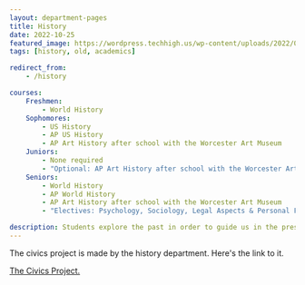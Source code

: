 ```yaml
---
layout: department-pages
title: History
date: 2022-10-25
featured_image: https://wordpress.techhigh.us/wp-content/uploads/2022/03/history-image.jpg
tags: [history, old, academics]

redirect_from:
    - /history

courses:
    Freshmen: 
        - World History
    Sophomores:
        - US History
        - AP US History
        - AP Art History after school with the Worcester Art Museum 
    Juniors:
        - None required 
        - "Optional: AP Art History after school with the Worcester Art Museum"
    Seniors:
        - World History
        - AP World History
        - AP Art History after school with the Worcester Art Museum 
        - "Electives: Psychology, Sociology, Legal Aspects & Personal Finance"

description: Students explore the past in order to guide us in the present by studying our rich history.
---
```

<section>
    <div>
      <p>The civics project is made by the history department. Here's the link to it.</p>
      <a href="/civics/">The Civics Project.</a>
    </div>  
</section>


